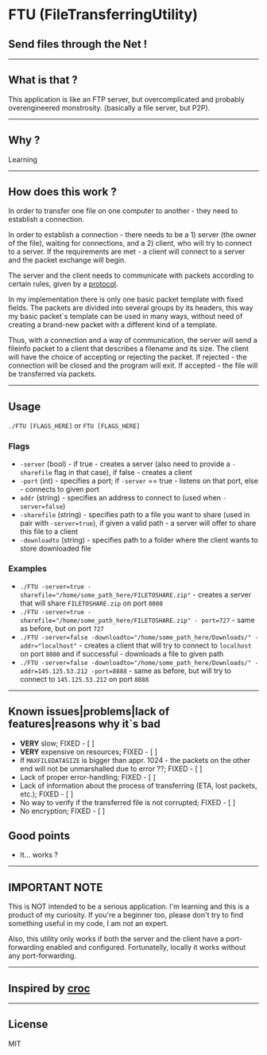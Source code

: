 # FTU (FileTransferringUtility)
## Send files through the Net ! 

---

## What is that ?
This application is like an FTP server, but overcomplicated and probably overengineered monstrosity. (basically a file server, but P2P).


---

## Why ?
Learning

---

## How does this work ?
In order to transfer one file on one computer to another - they need to establish a connection. 

In order to establish a connection - there needs to be a 1) server (the owner of the file), waiting for connections, and a 2) client, who will try to connect to a server. If the requirements are met - a client will connect to a server and the packet exchange will begin.
 
The server and the client needs to communicate with packets according to certain rules, given by a [protocol](https://github.com/Unbewohnte/FTU/tree/main/protocol).

In my implementation there is only one basic packet template with fixed fields. The packets are divided into several groups by its headers, this way my basic packet`s template can be used in many ways, without need of creating a brand-new packet with a different kind of a template.

Thus, with a connection and a way of communication, the server will send a fileinfo packet to a client that describes a filename and its size. The client will have the choice of accepting or rejecting the packet. If rejected - the connection will be closed and the program will exit. If accepted - the file will be transferred via packets. 

---

## Usage
`./FTU [FLAGS_HERE]` or `FTU [FLAGS_HERE]`

### Flags

- `-server` (bool) - if true - creates a server (also need to provide a `-sharefile` flag in that case), if false - creates a client 
- `-port` (int) - specifies a port; if `-server` == true - listens on that port, else - connects to given port
- `addr` (string) - specifies an address to connect to (used when `-server=false`)
- `-sharefile` (string) - specifies path to a file you want to share (used in pair with `-server=true`), if given a valid path - a server will offer to share this file to a client
- `-downloadto` (string) - specifies path to a folder where the client wants to store downloaded file

### Examples

- `./FTU -server=true -sharefile="/home/some_path_here/FILETOSHARE.zip"` - creates a server that will share `FILETOSHARE.zip` on port `8080`
- `./FTU -server=true -sharefile="/home/some_path_here/FILETOSHARE.zip" - port=727` - same as before, but on port `727`
- `./FTU -server=false -downloadto="/home/some_path_here/Downloads/" -addr="localhost"` - creates a client that will try to connect to `localhost` on port `8080` and if successful - downloads a file to given path
- `./FTU -server=false -downloadto="/home/some_path_here/Downloads/" -addr=145.125.53.212 -port=8888` - same as before, but will try to connect to `145.125.53.212` on port `8888`


---

## Known issues|problems|lack of features|reasons why it`s bad
- **VERY** slow; FIXED - [ ]   
- **VERY** expensive on resources; FIXED - [ ]
- If `MAXFILEDATASIZE` is bigger than appr. 1024 - the packets on the other end will not be unmarshalled due to error ??; FIXED - [ ]
- Lack of proper error-handling; FIXED - [ ]
- Lack of information about the process of transferring (ETA, lost packets, etc.); FIXED - [ ]
- No way to verify if the transferred file is not corrupted; FIXED - [ ]
- No encryption; FIXED - [ ] 

## Good points
- It... works ?

---

## IMPORTANT NOTE
This is NOT intended to be a serious application. I'm learning and this is a product of my curiosity. If you're a beginner too, please don't try to find something useful in my code, I am not an expert.

Also, this utility only works if both the server and the client have a port-forwarding enabled and configured. Fortunatelly, locally it works without any port-forwarding.

---

## Inspired by [croc](https://github.com/schollz/croc)

--- 

## License
MIT